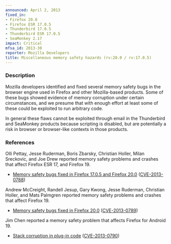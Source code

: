 ```yaml
---
announced: April 2, 2013
fixed_in:
- Firefox 20.0
- Firefox ESR 17.0.5
- Thunderbird 17.0.5
- Thunderbird ESR 17.0.5
- SeaMonkey 2.17
impact: Critical
mfsa_id: 2013-30
reporter: Mozilla Developers
title: Miscellaneous memory safety hazards (rv:20.0 / rv:17.0.5)
---
```


<h3>Description</h3>

<p>Mozilla developers identified and fixed several memory safety bugs in the
browser engine used in Firefox and other Mozilla-based products. Some of these
bugs showed evidence of memory corruption under certain circumstances, and we
presume that with enough effort at least some of these could be exploited to run
arbitrary code.</p>

<p class="note">In general these flaws cannot be exploited through email in the
Thunderbird and SeaMonkey products because scripting is disabled, but are
potentially a risk in browser or browser-like contexts in those products.</p>


<h3>References</h3>

<p>Olli Pettay, Jesse Ruderman, Boris Zbarsky, Christian Holler, Milan
Sreckovic, and Joe Drew reported memory safety problems and crashes that affect
Firefox ESR 17, and Firefox 19.</p>

<ul>
  <li><a href="https://bugzilla.mozilla.org/buglist.cgi?bug_id=635852,771942,784730,&#10;813442,827870,834240,839621,840263,840353,852923">
          Memory safety bugs fixed in Firefox 17.0.5 and Firefox 20.0</a> (<a href="http://cve.mitre.org/cgi-bin/cvename.cgi?name=CVE-2013-0788" class="ex-ref">CVE-2013-0788</a>)</li>
</ul>

<p>Andrew McCreight, Randell Jesup, Gary Kwong, Jesse Ruderman, Christian
Holler, and Mats Palmgren reported memory safety problems and crashes that
affect Firefox 19.</p>

<ul>
  <li><a href="https://bugzilla.mozilla.org/buglist.cgi?bug_id=808736,830595,817841,&#10;824643,824856,831055,849014,827596,835499,837714,839209,842300,815315">
          Memory safety bugs fixed in Firefox 20.0</a> (<a href="http://cve.mitre.org/cgi-bin/cvename.cgi?name=CVE-2013-0789" class="ex-ref">CVE-2013-0789</a>)</li>
</ul>

<p>Jim Chen reported a memory safety problem that affects Firefox for Android
19.</p>

<ul>
  <li><a href="https://bugzilla.mozilla.org/show_bug.cgi?id=842687">
          Stack corruption in plug-in code</a>
(<a href="http://cve.mitre.org/cgi-bin/cvename.cgi?name=CVE-2013-0790" class="ex-ref">CVE-2013-0790</a>)</li>
</ul>



